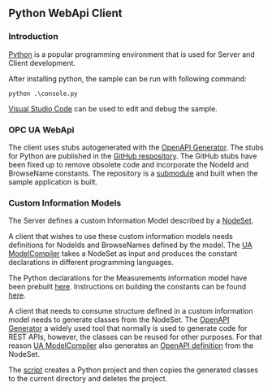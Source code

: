 ## Python WebApi Client

### Introduction

[Python](https://www.python.org/) is a popular programming environment that is used for Server and Client development. 

After installing python, the sample can be run with following command:

```
python .\console.py
```

[Visual Studio Code](https://code.visualstudio.com/) can be used to edit and debug the sample.

### OPC UA WebApi

The client uses stubs autogenerated with the [OpenAPI Generator](https://openapi-generator.tech/). The stubs for Python are published in the [GitHub respository](https://github.com/OPCFoundation/opcua-webapi-python). The GitHub stubs have been fixed up to remove obsolete code and incorporate the NodeId and BrowseName constants. The repository is a [submodule](../opcua-webapi/python) and built when the sample application is built.

### Custom Information Models

The Server defines a custom Information Model described by a [NodeSet](../NodeSets/Measurements.NodeSet2.xml). 

A client that wishes to use these custom information models needs definitions for NodeIds and BrowseNames defined by the model. The [UA ModelCompiler](https://github.com/OPCFoundation/UA-ModelCompiler) takes a NodeSet as input and produces the constant declarations in different programming languages. 

The Python declarations for the Measurements information model have been prebuilt [here](../Model/Constanst/Python/). Instructions on building the constants can be found [here](../NodeSets). 

A client that needs to consume structure defined in a custom information model needs to generate classes from the NodeSet. The [OpenAPI Generator](https://openapi-generator.tech/) a widely used tool that normally is used to generate code for REST APIs, however, the classes can be reused for other purposes. For that reason [UA ModelCompiler](https://github.com/OPCFoundation/UA-ModelCompiler) also generates an [OpenAPI definition](../Model/Measurements/measurements.openapi.json) from the NodeSet. 

The [script](./generate_model_classes.ps1) creates a Python project and then copies the generated classes to the current directory and deletes the project.
